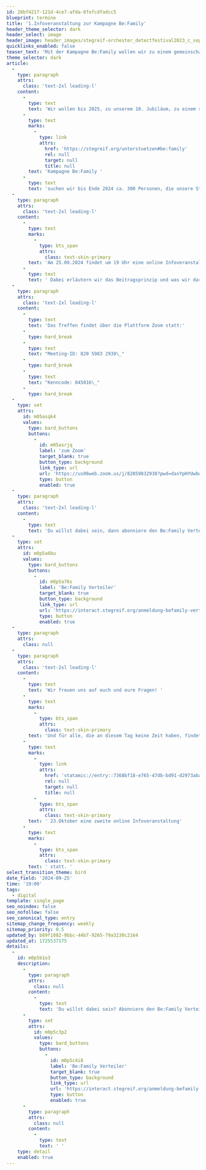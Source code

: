 ```yaml
---
id: 28bf4217-121d-4ce7-afda-0fefcdfadcc5
blueprint: termine
title: '1.Infoveranstaltung zur Kampagne Be:Family'
header_theme_selector: dark
header_select: image
header_image: header_images/stegreif-orchester_detectfestival2023_c_sophiahegewald-0876.JPG
quicklinks_enabled: false
teaser_text: 'Mit der Kampagne Be:Family wollen wir zu einem gemeinschaftlich getragenen Orchester werden. Für alle Interessierten an der Kampagne oder einer Family Mitgliedschaft findet eine online Infoveranstaltung statt.'
theme_selector: dark
article:
  -
    type: paragraph
    attrs:
      class: 'text-2xl leading-l'
    content:
      -
        type: text
        text: 'Wir wollen bis 2025, zu unserem 10. Jubiläum, zu einem solidarischen, gemeinschaftlich getragenen Orchester werden. Mit der '
      -
        type: text
        marks:
          -
            type: link
            attrs:
              href: 'https://stegreif.org/unterstuetzen#be:family'
              rel: null
              target: null
              title: null
        text: 'Kampagne Be:Family '
      -
        type: text
        text: 'suchen wir bis Ende 2024 ca. 300 Personen, die unsere Stegreif Family zu einer tragenden Säule unserer Finanzierung entwickeln und somit sicherstellen, dass die Musikrevolution von Stegreif fortgeführt werden kann.'
  -
    type: paragraph
    attrs:
      class: 'text-2xl leading-l'
    content:
      -
        type: text
        marks:
          -
            type: bts_span
            attrs:
              class: text-skin-primary
        text: 'Am 25.09.2024 findet um 19 Uhr eine online Infoveranstaltung für alle Interessierten an der Kampagne Be:Family statt.'
      -
        type: text
        text: ' Dabei erläutern wir das Beitragsprinzip und was wir darüber finanzieren wollen. Es ist Raum für eure Ideen, wir besprechen alle aufkommenden Fragen und ihr könnt euch ggf. verbindlich für die Beitragsrunde anmelden.'
  -
    type: paragraph
    attrs:
      class: 'text-2xl leading-l'
    content:
      -
        type: text
        text: 'Das Treffen findet über die Plattform Zoom statt:'
      -
        type: hard_break
      -
        type: text
        text: "Meeting-ID: 820 5983 2938\_"
      -
        type: hard_break
      -
        type: text
        text: "Kenncode: 045016\_"
      -
        type: hard_break
  -
    type: set
    attrs:
      id: m05asqk4
      values:
        type: bard_buttons
        buttons:
          -
            id: m05asrjq
            label: 'zum Zoom'
            target_blank: true
            button_type: background
            link_type: url
            url: 'https://us06web.zoom.us/j/82059832938?pwd=dasYpHYUwbwNLXOL2lBA0FRav8qaOP.1'
            type: button
            enabled: true
  -
    type: paragraph
    attrs:
      class: 'text-2xl leading-l'
    content:
      -
        type: text
        text: 'Du willst dabei sein, dann abonniere den Be:Family Verteiler'
  -
    type: set
    attrs:
      id: m0p5a6bu
      values:
        type: bard_buttons
        buttons:
          -
            id: m0p5a76s
            label: 'Be:Family Verteiler'
            target_blank: true
            button_type: background
            link_type: url
            url: 'https://interact.stegreif.org/anmeldung-befamily-verteiler/'
            type: button
            enabled: true
  -
    type: paragraph
    attrs:
      class: null
  -
    type: paragraph
    attrs:
      class: 'text-2xl leading-l'
    content:
      -
        type: text
        text: 'Wir freuen uns auf euch und eure Fragen! '
      -
        type: text
        marks:
          -
            type: bts_span
            attrs:
              class: text-skin-primary
        text: 'Und für alle, die an diesem Tag keine Zeit haben, findet am'
      -
        type: text
        marks:
          -
            type: link
            attrs:
              href: 'statamic://entry::7368bf18-e765-47db-bd91-d2973aba3392'
              rel: null
              target: null
              title: null
          -
            type: bts_span
            attrs:
              class: text-skin-primary
        text: ' 23.Oktober eine zweite online Infoveranstaltung'
      -
        type: text
        marks:
          -
            type: bts_span
            attrs:
              class: text-skin-primary
        text: ' statt. '
select_transition_theme: bird
date_field: '2024-09-25'
time: '19:00'
tags:
  - digital
template: single_page
seo_noindex: false
seo_nofollow: false
seo_canonical_type: entry
sitemap_change_frequency: weekly
sitemap_priority: 0.5
updated_by: b89f1882-9bbc-44b7-9265-79a3230c2164
updated_at: 1725537175
details:
  -
    id: m0p5b1o3
    description:
      -
        type: paragraph
        attrs:
          class: null
        content:
          -
            type: text
            text: 'Du willst dabei sein? Abonniere den Be:Family Verteiler'
      -
        type: set
        attrs:
          id: m0p5c3p2
          values:
            type: bard_buttons
            buttons:
              -
                id: m0p5c4i8
                label: 'Be:Family Verteiler'
                target_blank: true
                button_type: background
                link_type: url
                url: 'https://interact.stegreif.org/anmeldung-befamily-verteiler/'
                type: button
                enabled: true
      -
        type: paragraph
        attrs:
          class: null
        content:
          -
            type: text
            text: ' '
    type: detail
    enabled: true
---
```

